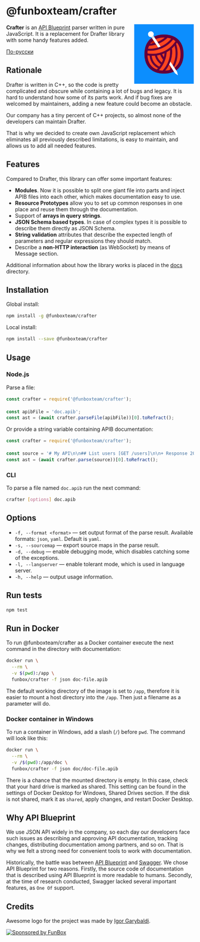 # @funboxteam/crafter

<img align="right" width="160" height="160"
     alt="Crafter avatar"
     src="./logo.png">

**Crafter** is an [API Blueprint](https://apiblueprint.org/) parser written in pure JavaScript.
It is a replacement for Drafter library with some handy features added.

[По-русски](./README.ru.md)

## Rationale

Drafter is written in C++, so the code is pretty complicated and obscure while containing a lot of bugs and legacy.
It is hard to understand how some of its parts work. And if bug fixes are welcomed by maintainers, adding a new feature could become an obstacle.

Our company has a tiny percent of C++ projects, so almost none of the developers can maintain Drafter.

That is why we decided to create own JavaScript replacement which eliminates all previously described limitations,
is easy to maintain, and allows us to add all needed features.

## Features

Compared to Drafter, this library can offer some important features:

- **Modules**. Now it is possible to split one giant file into parts and inject APIB files into each other, which makes documentation easy to use.
- **Resource Prototypes** allow you to set up common responses in one place and reuse them through the documentation.
- Support of **arrays in query strings**.
- **JSON Schema based types**. In case of complex types it is possible to describe them directly as JSON Schema.
- **String validation** attributes that describe the expected length of parameters and regular expressions they should match.
- Describe a **non-HTTP interaction** (as WebSocket) by means of Message section.

Additional information about how the library works is placed in the [docs](docs) directory.

## Installation

Global install:

```bash
npm install -g @funboxteam/crafter
```

Local install:

```bash
npm install --save @funboxteam/crafter
```

## Usage

### Node.js

Parse a file:

```javascript
const crafter = require('@funboxteam/crafter');

const apibFile = 'doc.apib';
const ast = (await crafter.parseFile(apibFile))[0].toRefract();
```

Or provide a string variable containing APIB documentation:

```javascript
const crafter = require('@funboxteam/crafter');

const source = '# My API\n\n## List users [GET /users]\n\n+ Response 200';
const ast = (await crafter.parse(source))[0].toRefract();
```

### CLI

To parse a file named `doc.apib` run the next command:

```bash
crafter [options] doc.apib
```

## Options

- `-f, --format <format>` — set output format of the parse result. Available formats: `json`, `yaml`. Default is `yaml`.
- `-s, --sourcemap` — export source maps in the parse result.
- `-d, --debug` — enable debugging mode, which disables catching some of the exceptions.
- `-l, --langserver` — enable tolerant mode, which is used in language server.
- `-h, --help` — output usage information.

## Run tests

```bash
npm test
```

## Run in Docker

To run @funboxteam/crafter as a Docker container execute the next command in the directory with documentation:

```bash
docker run \
  --rm \
  -v $(pwd):/app \
  funbox/crafter -f json doc-file.apib
```

The default working directory of the image is set to `/app`, therefore it is easier to mount
a host directory into the `/app`. Then just a filename as a parameter will do.

### Docker container in Windows

To run a container in Windows, add a slash (`/`) before `pwd`.
The command will look like this:

```bash
docker run \
  --rm \
  -v /$(pwd):/app/doc \
  funbox/crafter -f json doc/doc-file.apib
```

There is a chance that the mounted directory is empty. In this case, check that your hard drive is marked as shared.
This setting can be found in the settings of Docker Desktop for Windows, Shared Drives section.
If the disk is not shared, mark it as `shared`, apply changes, and restart Docker Desktop.

## Why API Blueprint

We use JSON API widely in the company, so each day our developers face such issues as describing and approving API documentation,
tracking changes, distributing documentation among partners, and so on. That is why we felt a strong need for convenient tools
to work with documentation.

Historically, the battle was between [API Blueprint](https://apiblueprint.org/) and [Swagger](https://swagger.io/).
We chose API Blueprint for two reasons. Firstly, the source code of documentation that is described using API Blueprint is more readable to humans.
Secondly, at the time of research conducted, Swagger lacked several important features, as `One Of` support.

## Credits

Awesome logo for the project was made by [Igor Garybaldi](https://pandabanda.com/).

[![Sponsored by FunBox](https://funbox.ru/badges/sponsored_by_funbox_centered.svg)](https://funbox.ru)
